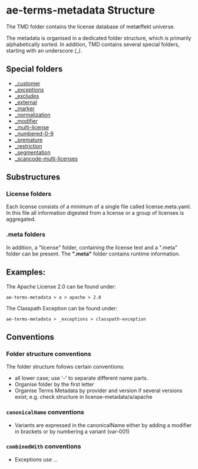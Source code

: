 # ae-terms-metadata Structure

The TMD folder contains the license database of metæffekt universe.

The metadata is organised in a dedicated folder structure, which is primarily alphabetically sorted.
In addition, TMD contains several special folders, starting with an underscore *(_)*. 

## Special folders
* [_customer](_customer/README.md)
* [_exceptions](_exceptions/README.md)
* [_excludes](_excludes/README.md)
* [_external](_external/README.md)
* [_marker](_marker/README.md)
* [_normalization](_normalization/README.md)
* [_modifier](_modifier/README.md)
* [_multi-license](_multi-license/README.md)
* [_numbered-0-9](_numbered-0-9/README.md)
* [_premature](_premature/README.md)
* [_restriction](_restriction/README.md)
* [_segmentation](_segmentation/README.md)
* [_scancode-multi-licenses](_scancode-multi-licenses/README.md)

## Substructures

### License folders
Each license consists of a minimum of a single file called license.meta.yaml.
In this file all information digested from a license or a group of licenses is aggregated.

### .meta folders
In addition, a "license" folder, containing the license text and a ".meta" folder can be present.
The **".meta"** folder contains runtime information.

## Examples:

The Apache License 2.0 can be found under:
    
    ae-terms-metadata > a > apache > 2.0

The Classpath Exception can be found under:

    ae-terms-metadata > _exceptions > classpath-exception

## Conventions

### Folder structure conventions

The folder structure follows certain conventions:
* all lower case; use '-' to separate different name parts.
* Organise folder by the first letter
* Organise Terms Metadata by provider and version if several versions exist; e.g. check structure in license-metadata/a/apache

### `canonicalName` conventions
 
* Variants are expressed in the canonicalName either by adding a modifier in brackets or by numbering a variant (var-001)

### `combinedWith` conventions
* Exceptions use ... 
